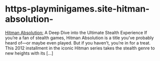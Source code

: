 # https-playminigames.site-hitman-absolution-
[Hitman Absolution:](https://playminigames.site/hitman-absolution/) A Deep Dive into the Ultimate Stealth Experience If you’re a fan of stealth games, Hitman Absolution is a title you’ve probably heard of—or maybe even played. But if you haven’t, you’re in for a treat. This 2012 installment in the iconic Hitman series takes the stealth genre to new heights with its […]
